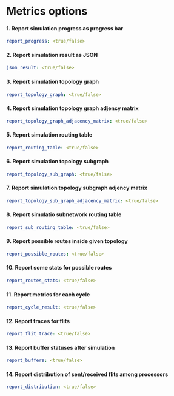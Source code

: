 # Metrics options



#### 1. Report simulation progress as progress bar
```yml
report_progress: <true/false>
```

#### 2. Report simulation result as JSON
```yml
json_result: <true/false>
```

#### 3. Report simulation topology graph
```yml
report_topology_graph: <true/false>
```

#### 4. Report simulation topology graph adjency matrix
```yml
report_topology_graph_adjacency_matrix: <true/false>
```

#### 5. Report simulation routing table
```yml
report_routing_table: <true/false>
```

#### 6. Report simulation topology subgraph
```yml
report_topology_sub_graph: <true/false>
```

#### 7. Report simulation topology subgraph adjency matrix
```yml
report_topology_sub_graph_adjacency_matrix: <true/false>
```

#### 8. Report simulatio subnetwork routing table
```yml
report_sub_routing_table: <true/false>
```

#### 9. Report possible routes inside given topology
```yml
report_possible_routes: <true/false>
```

#### 10. Report some stats for possible routes
```yml
report_routes_stats: <true/false>
```

#### 11. Report metrics for each cycle
```yml
report_cycle_result: <true/false>
```

#### 12. Report traces for flits
```yml
report_flit_trace: <true/false>
```

#### 13. Report buffer statuses after simulation
```yml
report_buffers: <true/false>
```

#### 14. Report distribution of sent/received flits among processors
```yml
report_distribution: <true/false>
```

